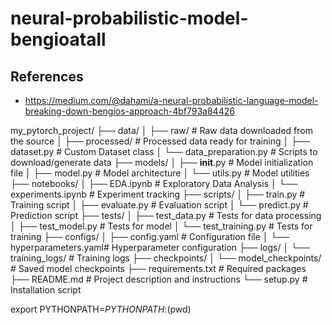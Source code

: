 # neural-probabilistic-model-bengioatall

## References
- https://medium.com/@dahami/a-neural-probabilistic-language-model-breaking-down-bengios-approach-4bf793a84426

my_pytorch_project/
├── data/
│   ├── raw/                # Raw data downloaded from the source
│   ├── processed/          # Processed data ready for training
│   ├── dataset.py       # Custom Dataset class
│   └── data_preparation.py # Scripts to download/generate data
├── models/
│   ├── __init__.py         # Model initialization file
│   ├── model.py            # Model architecture
│   └── utils.py            # Model utilities
├── notebooks/
│   ├── EDA.ipynb           # Exploratory Data Analysis
│   └── experiments.ipynb   # Experiment tracking
├── scripts/
│   ├── train.py            # Training script
│   ├── evaluate.py         # Evaluation script
│   └── predict.py          # Prediction script
├── tests/
│   ├── test_data.py        # Tests for data processing
│   ├── test_model.py       # Tests for model
│   └── test_training.py    # Tests for training
├── configs/
│   ├── config.yaml         # Configuration file
│   └── hyperparameters.yaml# Hyperparameter configuration
├── logs/
│   └── training_logs/      # Training logs
├── checkpoints/
│   └── model_checkpoints/  # Saved model checkpoints
├── requirements.txt        # Required packages
├── README.md               # Project description and instructions
└── setup.py                # Installation script



export PYTHONPATH=$PYTHONPATH:$(pwd)
